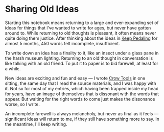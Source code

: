 # Sharing Old Ideas

Starting this notebook means returning to a large and ever-expanding set of ideas for things that I've wanted to write for ages, but never have gotten around to. While returning to old thoughts is pleasant, it often means never quite doing them justice. After thinking about the ideas in [Keep Pedaling](/keep-pedaling) for almost 5 months, 450 words felt incomplete, insufficient.

To write down an idea has a finality to it, like an insect under a glass pane in the harsh museum lighting. Returning to an old thought in conversation is like talking with an old friend. To put it to paper is to bid farewell, at least for a while.

New ideas are exciting and fun and easy — I wrote [Crow Tools](/crow-tools) in one sitting, the same day that I read the source materials, and I was happy with it. Not so for most of my entries, which having been trapped inside my head for years, have an image of themselves that is dissonant with the words that appear. But waiting for the right words to come just makes the dissonance worse, so I write.

An incomplete farewell is always melancholy, but never as final as it feels — significant ideas will return to me, if they still have something more to say. In the meantime, I'll keep writing.
